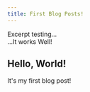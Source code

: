 ```yaml
---
title: First Blog Posts!
---
```


Excerpt testing...  
...It works Well!

<!--more-->

## Hello, World!
It's my first blog post!
